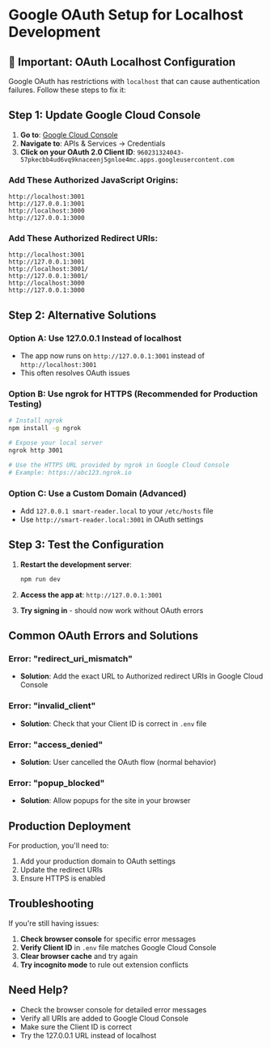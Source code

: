 # Google OAuth Setup for Localhost Development

## 🚨 **Important: OAuth Localhost Configuration**

Google OAuth has restrictions with `localhost` that can cause authentication failures. Follow these steps to fix it:

## **Step 1: Update Google Cloud Console**

1. **Go to**: [Google Cloud Console](https://console.cloud.google.com/)
2. **Navigate to**: APIs & Services → Credentials
3. **Click on your OAuth 2.0 Client ID**: `960231324043-57pkecbb4ud6vq9knaceenj5gnloe4mc.apps.googleusercontent.com`

### **Add These Authorized JavaScript Origins:**
```
http://localhost:3001
http://127.0.0.1:3001
http://localhost:3000
http://127.0.0.1:3000
```

### **Add These Authorized Redirect URIs:**
```
http://localhost:3001
http://127.0.0.1:3001
http://localhost:3001/
http://127.0.0.1:3001/
http://localhost:3000
http://127.0.0.1:3000
```

## **Step 2: Alternative Solutions**

### **Option A: Use 127.0.0.1 Instead of localhost**
- The app now runs on `http://127.0.0.1:3001` instead of `http://localhost:3001`
- This often resolves OAuth issues

### **Option B: Use ngrok for HTTPS (Recommended for Production Testing)**
```bash
# Install ngrok
npm install -g ngrok

# Expose your local server
ngrok http 3001

# Use the HTTPS URL provided by ngrok in Google Cloud Console
# Example: https://abc123.ngrok.io
```

### **Option C: Use a Custom Domain (Advanced)**
- Add `127.0.0.1 smart-reader.local` to your `/etc/hosts` file
- Use `http://smart-reader.local:3001` in OAuth settings

## **Step 3: Test the Configuration**

1. **Restart the development server**:
   ```bash
   npm run dev
   ```

2. **Access the app at**: `http://127.0.0.1:3001`

3. **Try signing in** - should now work without OAuth errors

## **Common OAuth Errors and Solutions**

### **Error: "redirect_uri_mismatch"**
- **Solution**: Add the exact URL to Authorized redirect URIs in Google Cloud Console

### **Error: "invalid_client"**
- **Solution**: Check that your Client ID is correct in `.env` file

### **Error: "access_denied"**
- **Solution**: User cancelled the OAuth flow (normal behavior)

### **Error: "popup_blocked"**
- **Solution**: Allow popups for the site in your browser

## **Production Deployment**

For production, you'll need to:
1. Add your production domain to OAuth settings
2. Update the redirect URIs
3. Ensure HTTPS is enabled

## **Troubleshooting**

If you're still having issues:

1. **Check browser console** for specific error messages
2. **Verify Client ID** in `.env` file matches Google Cloud Console
3. **Clear browser cache** and try again
4. **Try incognito mode** to rule out extension conflicts

## **Need Help?**

- Check the browser console for detailed error messages
- Verify all URIs are added to Google Cloud Console
- Make sure the Client ID is correct
- Try the 127.0.0.1 URL instead of localhost
